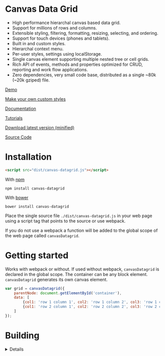 Canvas Data Grid
================

* High performance hierarchal canvas based data grid.
* Support for millions of rows and columns.
* Extensible styling, filtering, formatting, resizing, selecting, and ordering.
* Support for touch devices (phones and tablets).
* Built in and custom styles.
* Hierarchal context menu.
* Per-user styles, settings using localStorage.
* Single canvas element supporting multiple nested tree or cell grids.
* Rich API of events, methods and properties optimized for CRUD, reporting and work flow applications.
* Zero dependencies, very small code base, distributed as a single ~80k (~20k gziped) file.

[Demo](https://tonygermaneri.github.io/canvas-datagrid/tutorials/demo.html)

[Make your own custom styles](https://tonygermaneri.github.io/canvas-datagrid/tutorials/styleBuilder.html)

[Documentation](https://tonygermaneri.github.io/canvas-datagrid/docs/canvasDataGrid.html)

[Tutorials](https://tonygermaneri.github.io/canvas-datagrid/docs/tutorial-sample.html)

[Download latest version (minified)](https://tonygermaneri.github.io/canvas-datagrid/dist/canvas-datagrid.js)

[Source Code](https://github.com/TonyGermaneri/canvas-datagrid)

Installation
============

```html
<script src="dist/canvas-datagrid.js"></script>
```

With [npm](https://www.npmjs.com/package/canvas-datagrid)


```shell
npm install canvas-datagrid
```

With [bower](https://libraries.io/bower/canvas-datagrid)

```shell
bower install canvas-datagrid
```

Place the single source file `./dist/canvas-datagrid.js` in your web page using
a script tag that points to the source or use webpack.

If you do not use a webpack a function will
be added to the global scope of the web page called `canvasDatagrid`.

Getting started
===============

Works with webpack or without.
If used without webpack, `canvasDatagrid` is declared in the global scope.
The container can be any block element.  `canvasDatagrid` generates its own canvas element.

```javascript
var grid = canvasDatagrid({
    parentNode: document.getElementById('container'),
    data: [
        {col1: 'row 1 column 1', col2: 'row 1 column 2', col3: 'row 1 column 3'},
        {col1: 'row 2 column 1', col2: 'row 2 column 2', col3: 'row 2 column 3'}
    ]
});
```

Building
========
<details>
To build production version.

```shell
npm install
```

To build debug version

```shell
npm run-script build-dev
```

To build documentation

```shell
npm run-script build-docs
```
</details>